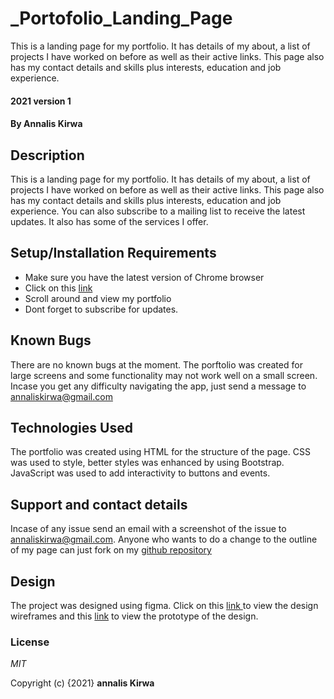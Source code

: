 # _Portofolio_Landing_Page
This is a landing page for my portfolio. It has details of my about, a list of projects I have worked on before as well as their active links. This page also has my contact details and skills plus interests, education and job experience.
#### 2021 version 1
#### By **Annalis Kirwa**
## Description  
This is a landing page for my portfolio. It has details of my about, a list of projects I have worked on before as well as their active links. This page also has my contact details and skills plus interests, education and job experience.
You can also subscribe to a mailing list to receive the latest updates. It also has some of the services I offer.
## Setup/Installation Requirements
* Make sure you have the latest version of Chrome browser
* Click on this <a href = "https://annaliskirwa.github.io/_Portofolio_Landing_Page/">link</a>
* Scroll around and view my portfolio
* Dont forget to subscribe for updates.
## Known Bugs  
There are no known bugs at the moment. The porftolio was created for large screens and some functionality may not work well on a small screen. Incase you get any difficulty navigating the app, just send a message to annaliskirwa@gmail.com
## Technologies Used  
The portfolio was created using HTML for the structure of the page. CSS was used to style, better styles was enhanced by using Bootstrap. JavaScript was used to add interactivity to buttons and events.
## Support and contact details  
Incase of any issue send an email with a screenshot of the issue to annaliskirwa@gmail.com. Anyone who wants to do a change to the outline of my page can just fork on my <a href = "https://github.com/Annaliskirwa/_Portofolio_Landing_Page">github repository</a>  
## Design  
The project was designed using figma. Click on this <a href = "https://www.figma.com/file/XZB9eHSXO0reB45vMOioaP/Portfolio?node-id=0%3A1"> link </a> to view the design wireframes and this <a href = "https://www.figma.com/proto/XZB9eHSXO0reB45vMOioaP/Portfolio?node-id=7%3A17&scaling=contain&page-id=0%3A1&starting-point-node-id=1%3A2">link</a> to view the prototype of the design.
### License
*MIT*  

Copyright (c) {2021} **annalis Kirwa**
